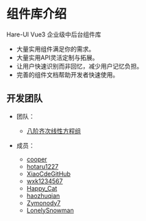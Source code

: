 # 组件库介绍

Hare-UI Vue3 企业级中后台组件库

- 大量实用组件满足你的需求。
- 大量实用API灵活定制与拓展。
- 让用户快速识别而非回忆，减少用户记忆负担。
- 完善的组件文档帮助开发者快速使用。

## 开发团队

- 团队：
  - [八阶齐次线性方程组](https://github.com/hareUi)

- 成员：
  - [cooper](https://github.com/Cooyper)
  - [hotaru1227](https://github.com/hotaru1227)
  - [XiaoCdeGitHub](https://github.com/XiaoCdeGitHub)
  - [wxk1234567](https://github.com/wxk1234567)
  - [Happy_Cat](https://github.com/starabcf)
  - [haozhuqian](https://github.com/haozhuqian)
  - [Zymonody7](https://github.com/Zymonody7)
  - [LonelySnowman](https://github.com/LonelySnowman)




